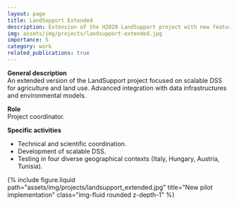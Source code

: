 ```yaml
---
layout: page
title: LandSupport Extended
description: Extension of the H2020 LandSupport project with new features and pilot sites.
img: assets/img/projects/landsupport-extended.jpg
importance: 5
category: work
related_publications: true
---
```


**General description**  
An extended version of the LandSupport project focused on scalable DSS for agriculture and land use. Advanced integration with data infrastructures and environmental models.

**Role**  
Project coordinator.

**Specific activities**  
- Technical and scientific coordination.  
- Development of scalable DSS.  
- Testing in four diverse geographical contexts (Italy, Hungary, Austria, Tunisia).

<div class="row">
  <div class="col-sm mt-3 mt-md-0">
    {% include figure.liquid path="assets/img/projects/landsupport_extended.jpg" title="New pilot implementation" class="img-fluid rounded z-depth-1" %}
  </div>
</div>